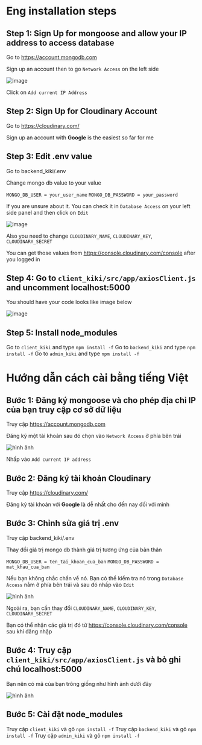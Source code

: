 # Eng installation steps

## Step 1: Sign Up for mongoose and allow your IP address to access database

Go to https://account.mongodb.com

Sign up an account then to go `Network Access` on the left side

![image](https://user-images.githubusercontent.com/61675970/230927457-91ac83c3-547a-4005-9787-e4dca3a73718.png)

Click on `Add current IP Address` 

## Step 2: Sign Up for Cloudinary Account

Go to https://cloudinary.com/

Sign up an account with **Google** is the easiest so far for me

## Step 3: Edit .env value

Go to backend_kiki/.env

Change mongo db value to your value

`MONGO_DB_USER = your_user_name`
`MONGO_DB_PASSWORD = your_password`

If you are unsure about it. You can check it in `Database Access` on your left side panel and then click on `Edit`

![image](https://user-images.githubusercontent.com/61675970/230929106-24486420-eefe-405c-91ea-5953967b1909.png)

Also you need to change `CLOUDINARY_NAME`, `CLOUDINARY_KEY`, `CLOUDINARY_SECRET`

You can get those values from https://console.cloudinary.com/console after you logged in

## Step 4: Go to `client_kiki/src/app/axiosClient.js` and uncomment localhost:5000

You should have your code looks like image below

![image](https://user-images.githubusercontent.com/61675970/230930058-8258bc5c-3bcd-4437-b8ef-87b4b26c3217.png)

## Step 5: Install node_modules

Go to `client_kiki` and type `npm install -f`
Go to `backend_kiki` and type `npm install -f`
Go to `admin_kiki` and type `npm install -f`

# Hướng dẫn cách cài bằng tiếng Việt

## Bước 1: Đăng ký mongoose và cho phép địa chỉ IP của bạn truy cập cơ sở dữ liệu

Truy cập https://account.mongodb.com

Đăng ký một tài khoản sau đó chọn vào `Network Access` ở phía bên trái

![hình ảnh](https://user-images.githubusercontent.com/61675970/230927457-91ac83c3-547a-4005-9787-e4dca3a73718.png)

Nhấp vào `Add current IP address`

## Bước 2: Đăng ký tài khoản Cloudinary

Truy cập https://cloudinary.com/

Đăng ký tài khoản với **Google** là dễ nhất cho đến nay đối với mình

## Bước 3: Chỉnh sửa giá trị .env

Truy cập backend_kiki/.env

Thay đổi giá trị mongo db thành giá trị tương ứng của bản thân

`MONGO_DB_USER = ten_tai_khoan_cua_ban`
`MONGO_DB_PASSWORD = mat_khau_cua_ban`

Nếu bạn không chắc chắn về nó. Bạn có thể kiểm tra nó trong `Database Access` nằm ở phía bên trái và sau đó nhấp vào `Edit`

![hình ảnh](https://user-images.githubusercontent.com/61675970/230929106-24486420-eefe-405c-91ea-5953967b1909.png)

Ngoài ra, bạn cần thay đổi `CLOUDINARY_NAME`, `CLOUDINARY_KEY`, `CLOUDINARY_SECRET`

Bạn có thể nhận các giá trị đó từ https://console.cloudinary.com/console sau khi đăng nhập

## Bước 4: Truy cập `client_kiki/src/app/axiosClient.js` và bỏ ghi chú localhost:5000

Bạn nên có mã của bạn trông giống như hình ảnh dưới đây

![hình ảnh](https://user-images.githubusercontent.com/61675970/230930058-8258bc5c-3bcd-4437-b8ef-87b4b26c3217.png)

## Bước 5: Cài đặt node_modules

Truy cập `client_kiki` và gõ `npm install -f`
Truy cập `backend_kiki` và gõ `npm install -f`
Truy cập `admin_kiki` và gõ `npm install -f`
